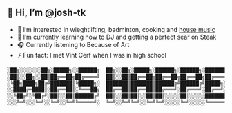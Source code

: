 ## 👋 Hi, I’m @josh-tk
- 👀 I’m interested in wieghtlifting, badminton, cooking and [house music](https://www.mixcloud.com/InfluencerCulture)
- 🌱 I’m currently learning how to DJ and getting a perfect sear on Steak
- 🎧 Currently listening to Because of Art 
- ⚡ Fun fact: I met Vint Cerf when I was in high school


```bash
░██╗░░░░░░░██╗░█████╗░░██████╗  ██╗░░██╗░█████╗░██████╗░██████╗░███████╗███╗░░██╗██╗███╗░░██╗██╗░█████╗░
░██║░░██╗░░██║██╔══██╗██╔════╝  ██║░░██║██╔══██╗██╔══██╗██╔══██╗██╔════╝████╗░██║██║████╗░██║╚█║██╔══██╗
░╚██╗████╗██╔╝███████║╚█████╗░  ███████║███████║██████╔╝██████╔╝█████╗░░██╔██╗██║██║██╔██╗██║░╚╝╚═╝███╔╝
░░████╔═████║░██╔══██║░╚═══██╗  ██╔══██║██╔══██║██╔═══╝░██╔═══╝░██╔══╝░░██║╚████║██║██║╚████║░░░░░░╚══╝░
░░╚██╔╝░╚██╔╝░██║░░██║██████╔╝  ██║░░██║██║░░██║██║░░░░░██║░░░░░███████╗██║░╚███║██║██║░╚███║░░░░░░██╗░░
░░░╚═╝░░░╚═╝░░╚═╝░░╚═╝╚═════╝░  ╚═╝░░╚═╝╚═╝░░╚═╝╚═╝░░░░░╚═╝░░░░░╚══════╝╚═╝░░╚══╝╚═╝╚═╝░░╚══╝░░░░░░╚═╝░░
```
